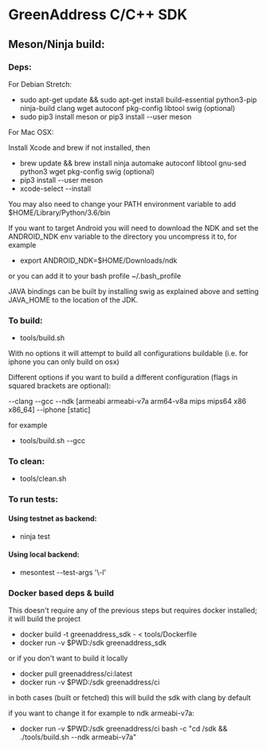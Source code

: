 # GreenAddress C/C++ SDK

##  Meson/Ninja build:

### Deps:

For Debian Stretch:

* sudo apt-get update && sudo apt-get install build-essential python3-pip ninja-build clang wget autoconf pkg-config libtool swig (optional)
* sudo pip3 install meson or pip3 install --user meson

For Mac OSX:

Install Xcode and brew if not installed, then

* brew update && brew install ninja automake autoconf libtool gnu-sed python3 wget pkg-config swig (optional)
* pip3 install --user meson
* xcode-select --install

You may also need to change your PATH environment variable to add $HOME/Library/Python/3.6/bin

If you want to target Android you will need to download the NDK and set the ANDROID_NDK env variable to the directory you uncompress it to, for example

* export ANDROID_NDK=$HOME/Downloads/ndk

or you can add it to your bash profile ~/.bash_profile

JAVA bindings can be built by installing swig as explained above and setting JAVA_HOME to the location of the JDK.

### To build:

* tools/build.sh

With no options it will attempt to build all configurations buildable (i.e. for iphone you can only build on osx)

Different options if you want to build a different configuration (flags in squared brackets are optional):

--clang
--gcc
--ndk [armeabi armeabi-v7a arm64-v8a mips mips64 x86 x86_64]
--iphone [static]

for example

* tools/build.sh --gcc

### To clean:

* tools/clean.sh

### To run tests:

#### Using testnet as backend:

* ninja test

#### Using local backend:

* mesontest --test-args '\\-l'

### Docker based deps & build

This doesn't require any of the previous steps but requires docker installed; it will build the project

* docker build -t greenaddress_sdk - < tools/Dockerfile
* docker run -v $PWD:/sdk greenaddress_sdk

or if you don't want to build it locally

* docker pull greenaddress/ci:latest
* docker run -v $PWD:/sdk greenaddress/ci

in both cases (built or fetched) this will build the sdk with clang by default

if you want to change it for example to ndk armeabi-v7a:

* docker run -v $PWD:/sdk greenaddress/ci bash -c "cd /sdk && ./tools/build.sh --ndk armeabi-v7a"

